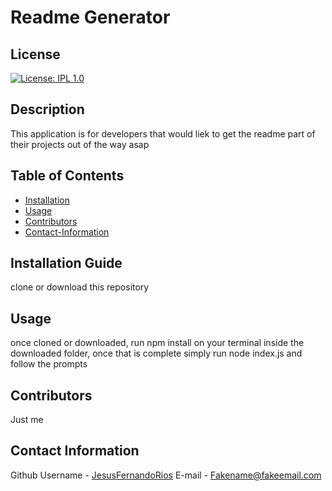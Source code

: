 # Readme Generator            
## License 
[![License: IPL 1.0](https://img.shields.io/badge/License-IPL%201.0-blue.svg)](https://opensource.org/licenses/IPL-1.0)                                 

## Description
This application is for developers that would liek to get the readme part of their projects out of the way asap

## Table of Contents
* [Installation](#Installation-Guide)
* [Usage](#Usage)
* [Contributors](#Contributors)
* [Contact-Information](#contact-Information)

## Installation Guide
clone or download this repository
        
## Usage
once cloned or downloaded, run npm install on your terminal inside the downloaded folder, once that is complete simply run node index.js and follow the prompts
        
## Contributors
Just me 

## Contact Information
Github Username - [JesusFernandoRios](http://github.com/JesusFernandoRios)
E-mail - Fakename@fakeemail.com

